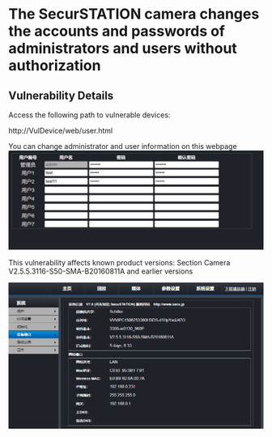 # The SecurSTATION camera changes the accounts and passwords of administrators and users without authorization

## Vulnerability Details

Access the following path to vulnerable devices: 

http://VulDevice/web/user.html 

You can change administrator and user information on this webpage
![](https://github.com/kklzzcun/Camera/blob/main/Camera/assets/99ea40159f8d84225664b1dda053643.png)


This vulnerability affects known product versions:
Section Camera V2.5.5.3116-S50-SMA-B20160811A and earlier versions

![](https://github.com/kklzzcun/Camera/blob/main/Camera/assets/1.png)
